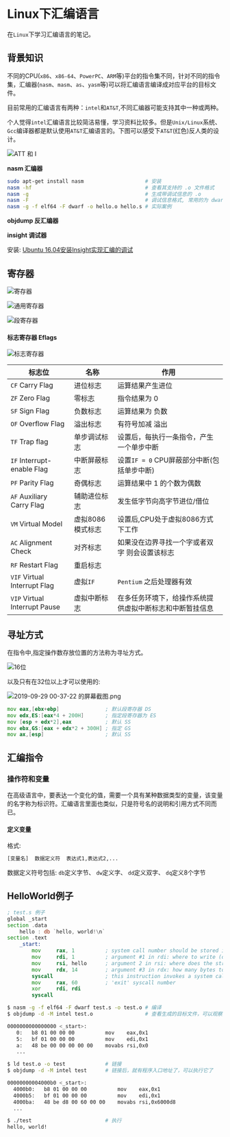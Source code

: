# Linux下汇编语言

在`Linux`下学习汇编语言的笔记。

## 背景知识

不同的CPU(`x86`、`x86-64`、`PowerPC`、`ARM`等)平台的指令集不同，针对不同的指令集，汇编器(`nasm`、`masm`、`as`、`yasm`等)可以将汇编语言编译成对应平台的目标文件。

目前常用的汇编语言有两种：`intel`和`AT&T`,不同汇编器可能支持其中一种或两种。

个人觉得`intel`汇编语言比较简洁易懂，学习资料比较多。但是`Unix/Linux`系统、`Gcc`编译器都是默认使用`AT&T`汇编语言的。下图可以感受下`AT&T`(红色)反人类的设计。

![ATT 和 I](https://img.codekissyoung.com/2019/09/28/3e84de28b76b2b71fcf57126d196f821.png)

**nasm 汇编器**

```bash
sudo apt-get install nasm                    # 安装
nasm -hf                                     # 查看其支持的 .o 文件格式
nasm -g                                      # 生成带调试信息的 .o
nasm -F                                      # 调试信息格式, 常用的为 dwarf , stabs 已经过时了
nasm -g -f elf64 -F dwarf -o hello.o hello.s # 实际案例
```

**objdump 反汇编器** 


**insight 调试器**

安装: [Ubuntu 16.04安装Insight实现汇编的调试](https://www.cnblogs.com/EasonJim/p/7235972.html)

## 寄存器

![寄存器](https://img.codekissyoung.com/2019/09/28/e3590522730d21905506a399d8453998.png)

![通用寄存器](https://img.codekissyoung.com/2019/09/28/67326c3c637b357a44092e781680c6e4.png)

![段寄存器](https://img.codekissyoung.com/2019/09/28/efb484359503c873e5cccdd13d624112.png)

#### 标志寄存器 Eflags

![标志寄存器](https://img.codekissyoung.com/2019/09/28/f3d848577191d3fa94a3432eae5ea246.png)

| 标志位 | 名称 | 作用 |
| ------ | ------ | ------ |
| `CF` Carry Flag | 进位标志 | 运算结果产生进位 |
| `ZF` Zero Flag | 零标志 | 指令结果为 0 |
| `SF` Sign Flag | 负数标志 | 运算结果为 负数 |
| `OF` Overflow Flag | 溢出标志 | 有符号加减 溢出 |
| `TF` Trap flag | 单步调试标志 | 设置后，每执行一条指令，产生一个单步中断 |
| `IF` Interrupt-enable Flag | 中断屏蔽标志 | 设置`IF = 0` CPU屏蔽部分中断(包括单步中断) |
| `PF` Parity Flag | 奇偶标志 | 运算结果中 1 的个数为偶数 |
| `AF` Auxiliary Carry Flag | 辅助进位标志 | 发生低字节向高字节进位/借位 |
| `VM` Virtual Model | 虚拟8086模式标志 | 设置后,CPU处于虚拟8086方式下工作|
| `AC` Alignment Check | 对齐标志 | 如果没在边界寻找一个字或者双字 则会设置该标志 |
| `RF` Restart Flag | 重启标志 | |
| `VIF` Virtual Interrupt Flag | 虚拟`IF` | `Pentium` 之后处理器有效 |
| `VIP` Virtual Interrupt Pause | 虚拟中断标志 | 在多任务环境下，给操作系统提供虚拟中断标志和中断暂挂信息|

## 寻址方式

在指令中,指定操作数存放位置的方法称为寻址方式。

![16位](https://img.codekissyoung.com/2019/09/29/d905a317ec611edcd71ceda3bbe966a0.png)

以及只有在32位以上才可以使用的:

![2019-09-29 00-37-22 的屏幕截图.png](https://img.codekissyoung.com/2019/09/29/20bd73d552e3d492bb720d7b960e91b3.png)

```asm
mov eax,[ebx+ebp]               ; 默认段寄存器 DS
mov edx,ES:[eax*4 + 200H]       ; 指定段寄存器为 ES
mov [esp + edx*2],eax           ; 默认 SS
mov ebx,GS:[eax + edx*2 + 300H] ; 指定 GS
mov ax,[esp]                    ; 默认 SS
```

## 汇编指令

### 操作符和变量

在高级语言中，要表达一个变化的值，需要一个具有某种数据类型的变量，该变量的名字称为标识符。汇编语言里面也类似，只是符号名的说明和引用方式不同而已。

#### 定义变量

格式: 

```bash
[变量名]  数据定义符  表达式1,表达式2,...
```

数据定义符号包括: `db`定义字节、 `dw`定义字、 `dd`定义双字、 `dq`定义8个字节



## HelloWorld例子

```asm
; test.s 例子
global _start
section .data
    hello : db `hello, world!\n`
section .text
    _start:
        mov     rax, 1          ; system call number should be stored in rax
        mov     rdi, 1          ; argument #1 in rdi: where to write (descriptor)?
        mov     rsi, hello      ; argument 2 in rsi: where does the string start?
        mov     rdx, 14         ; argument #3 in rdx: how many bytes to write?
        syscall                 ; this instruction invokes a system call
        mov     rax, 60         ; 'exit' syscall number
        xor     rdi, rdi
        syscall
```

```bash
$ nasm -g -f elf64 -F dwarf test.s -o test.o # 编译
$ objdump -d -M intel test.o                 # 查看生成的目标文件，可以观察到，没有给程序的入口分配地址

0000000000000000 <_start>:
   0:	b8 01 00 00 00       	mov    eax,0x1
   5:	bf 01 00 00 00       	mov    edi,0x1
   a:	48 be 00 00 00 00 00 	movabs rsi,0x0
   ...
```

```bash
$ ld test.o -o test             # 链接
$ objdump -d -M intel test      # 链接后，就有程序入口地址了，可以执行它了

00000000004000b0 <_start>:
  4000b0:	b8 01 00 00 00       	mov    eax,0x1
  4000b5:	bf 01 00 00 00       	mov    edi,0x1
  4000ba:	48 be d8 00 60 00 00 	movabs rsi,0x6000d8
  ...

$ ./test                        # 执行
hello, world!
```
